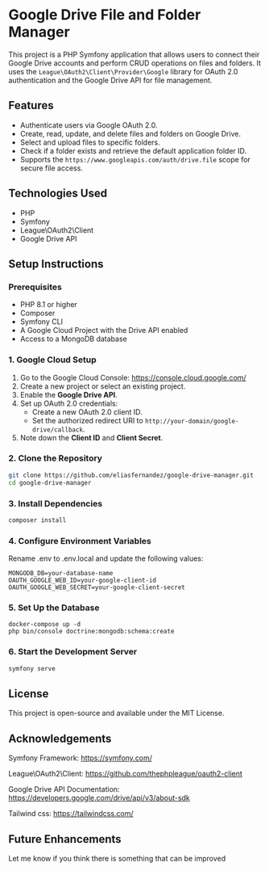 # Google Drive File and Folder Manager

This project is a PHP Symfony application that allows users to connect their Google Drive accounts and perform CRUD operations on files and folders. It uses the `League\OAuth2\Client\Provider\Google` library for OAuth 2.0 authentication and the Google Drive API for file management.

## Features

- Authenticate users via Google OAuth 2.0.
- Create, read, update, and delete files and folders on Google Drive.
- Select and upload files to specific folders.
- Check if a folder exists and retrieve the default application folder ID.
- Supports the `https://www.googleapis.com/auth/drive.file` scope for secure file access.

## Technologies Used

- PHP
- Symfony
- League\OAuth2\Client
- Google Drive API

## Setup Instructions

### Prerequisites

- PHP 8.1 or higher
- Composer
- Symfony CLI
- A Google Cloud Project with the Drive API enabled 
- Access to a MongoDB database 

### 1. Google Cloud Setup

1. Go to the Google Cloud Console: https://console.cloud.google.com/
2. Create a new project or select an existing project.
3. Enable the **Google Drive API**.
4. Set up OAuth 2.0 credentials:
   - Create a new OAuth 2.0 client ID.
   - Set the authorized redirect URI to `http://your-domain/google-drive/callback`.
5. Note down the **Client ID** and **Client Secret**.

### 2. Clone the Repository

```bash
git clone https://github.com/eliasfernandez/google-drive-manager.git
cd google-drive-manager
```

### 3. Install Dependencies

```bash
composer install
```

### 4. Configure Environment Variables
Rename .env to .env.local and update the following values:

```
MONGODB_DB=your-database-name
OAUTH_GOOGLE_WEB_ID=your-google-client-id
OAUTH_GOOGLE_WEB_SECRET=your-google-client-secret

```

### 5. Set Up the Database

```
docker-compose up -d
php bin/console doctrine:mongodb:schema:create
```

### 6. Start the Development Server

```bash
symfony serve
```

## License
This project is open-source and available under the MIT License.

## Acknowledgements
Symfony Framework: https://symfony.com/

League\OAuth2\Client: https://github.com/thephpleague/oauth2-client

Google Drive API Documentation: https://developers.google.com/drive/api/v3/about-sdk

Tailwind css: https://tailwindcss.com/

## Future Enhancements

Let me know if you think there is something that can be improved
